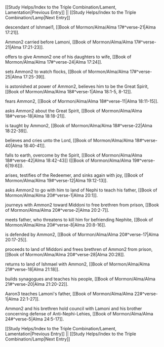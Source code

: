 [[Study Helps/Index to the Triple Combination/Lament, Lamentation|Previous Entry]]  ||  [[Study Helps/Index to the Triple Combination/Lamp|Next Entry]]

 descendant of Ishmael1, [[Book of Mormon/Alma/Alma 17#^verse-21|Alma 17:21]].

 Ammon2 carried before Lamoni, [[Book of Mormon/Alma/Alma 17#^verse-21|Alma 17:21-23]].

 offers to give Ammon2 one of his daughters to wife, [[Book of Mormon/Alma/Alma 17#^verse-24|Alma 17:24]].

 sets Ammon2 to watch flocks, [[Book of Mormon/Alma/Alma 17#^verse-25|Alma 17:25-39]].

 is astonished at power of Ammon2, believes him to be the Great Spirit, [[Book of Mormon/Alma/Alma 18#^verse-1|Alma 18:1-5, 8-12]].

 fears Ammon2, [[Book of Mormon/Alma/Alma 18#^verse-11|Alma 18:11-15]].

 asks Ammon2 about the Great Spirit, [[Book of Mormon/Alma/Alma 18#^verse-18|Alma 18:18-21]].

 is taught by Ammon2, [[Book of Mormon/Alma/Alma 18#^verse-22|Alma 18:22-39]].

 believes and cries unto the Lord, [[Book of Mormon/Alma/Alma 18#^verse-40|Alma 18:40-41]].

 falls to earth, overcome by the Spirit, [[Book of Mormon/Alma/Alma 18#^verse-42|Alma 18:42-43]] ([[Book of Mormon/Alma/Alma 19#^verse-6|19:6]]).

 arises, testifies of the Redeemer, and sinks again with joy, [[Book of Mormon/Alma/Alma 19#^verse-12|Alma 19:12-13]].

 asks Ammon2 to go with him to land of Nephi to teach his father, [[Book of Mormon/Alma/Alma 20#^verse-1|Alma 20:1]].

 journeys with Ammon2 toward Middoni to free brethren from prison, [[Book of Mormon/Alma/Alma 20#^verse-2|Alma 20:2-7]].

 meets father, who threatens to kill him for befriending Nephite, [[Book of Mormon/Alma/Alma 20#^verse-8|Alma 20:8-16]].

 is defended by Ammon2, [[Book of Mormon/Alma/Alma 20#^verse-17|Alma 20:17-25]].

 proceeds to land of Middoni and frees brethren of Ammon2 from prison, [[Book of Mormon/Alma/Alma 20#^verse-28|Alma 20:28]].

 returns to land of Ishmael with Ammon2, [[Book of Mormon/Alma/Alma 21#^verse-18|Alma 21:18]].

 builds synagogues and teaches his people, [[Book of Mormon/Alma/Alma 21#^verse-20|Alma 21:20-22]].

 Aaron3 teaches Lamoni's father, [[Book of Mormon/Alma/Alma 22#^verse-1|Alma 22:1-27]].

 Ammon2 and his brethren hold council with Lamoni and his brother concerning defense of Anti-Nephi-Lehies, [[Book of Mormon/Alma/Alma 24#^verse-5|Alma 24:5-17]].

[[Study Helps/Index to the Triple Combination/Lament, Lamentation|Previous Entry]]  ||  [[Study Helps/Index to the Triple Combination/Lamp|Next Entry]]